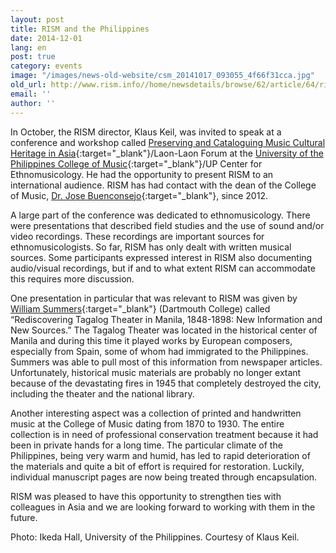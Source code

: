 ```yaml
---
layout: post
title: RISM and the Philippines
date: 2014-12-01
lang: en
post: true
category: events
image: "/images/news-old-website/csm_20141017_093055_4f66f31cca.jpg"
old_url: http://www.rism.info//home/newsdetails/browse/62/article/64/rism-and-the-philippines.html
email: ''
author: ''
---
```



In October, the RISM director, Klaus Keil, was invited to speak at a conference and workshop called [Preserving and Cataloguing Music Cultural Heritage in Asia](http://music.upd.edu.ph/research_dissemination.html){:target="_blank"}/Laon-Laon Forum at the [University of the Philippines College of Music](http://music.upd.edu.ph/){:target="_blank"}/UP Center for Ethnomusicology. He had the opportunity to present RISM to an international audience. RISM has had contact with the dean of the College of Music, [Dr. Jose Buenconsejo](http://music.upd.edu.ph/jose_buenconsejo.html){:target="_blank"}, since 2012.

A large part of the conference was dedicated to ethnomusicology. There were presentations that described field studies and the use of sound and/or video recordings. These recordings are important sources for ethnomusicologists. So far, RISM has only dealt with written musical sources. Some participants expressed interest in RISM also documenting audio/visual recordings, but if and to what extent RISM can accommodate this requires more discussion.

One presentation in particular that was relevant to RISM was given by [William Summers](http://www.dartmouth.edu/~wsummers/){:target="_blank"} (Dartmouth College) called “Rediscovering Tagalog Theater in Manila, 1848-1898: New Information and New Sources.” The Tagalog Theater was located in the historical center of Manila and during this time it played works by European composers, especially from Spain, some of whom had immigrated to the Philippines. Summers was able to pull most of this information from newspaper articles. Unfortunately, historical music materials are probably no longer extant because of the devastating fires in 1945 that completely destroyed the city, including the theater and the national library.



Another interesting aspect was a collection of printed and handwritten music at the College of Music dating from 1870 to 1930. The entire collection is in need of professional conservation treatment because it had been in private hands for a long time. The particular climate of the Philippines, being very warm and humid, has led to rapid deterioration of the materials and quite a bit of effort is required for restoration. Luckily, individual manuscript pages are now being treated through encapsulation.

RISM was pleased to have this opportunity to strengthen ties with colleagues in Asia and we are looking forward to working with them in the future.

Photo: Ikeda Hall, University of the Philippines. Courtesy of Klaus Keil.



<script type="text/javascript">var switchTo5x=true;</script><script type="text/javascript" src="http://w.sharethis.com/button/buttons.js"></script><script type="text/javascript">stLight.options({publisher: "9b601438-1ce1-49d8-bfd7-9cff5df54c17", doNotHash: false, doNotCopy: false, hashAddressBar: false});</script>